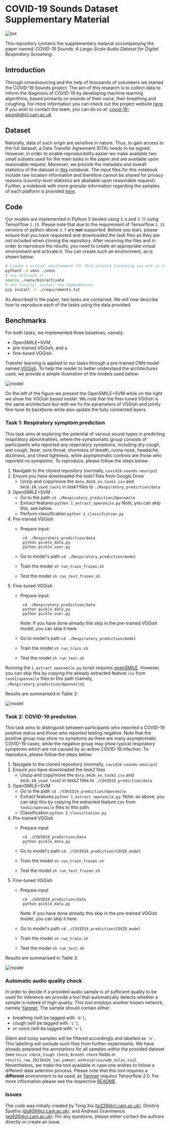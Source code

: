# COVID-19 Sounds Dataset Supplementary Material

![lint](https://github.com/cam-mobsys/covid19-sounds-neurips/workflows/lint/badge.svg)

This repository contains the supplementary material accompanying the paper named:
*COVID-19 Sounds: A Large-Scale Audio Dataset for Digital Respiratory Screening*.

## Introduction

Through crowdsourcing and the help of thousands of volunteers we started the COVID-19 Sounds project. The aim of
this research is to collect data to inform the diagnosis of COVID-19 by developing machine learning algorithms,
based primarily on sounds of their voice, their breathing and coughing. For more information you can check out
the project website [here][1]. If you wish to contact the team, you can do so at: covid-19-sounds@cl.cam.ac.uk

## Dataset

Naturally, data of such origin are sensitive in nature. Thus, to gain access to the full dataset, a Data
Transfer Agreement (DTA) needs to be signed. However, in order to enable reproducibility easier we make available two
small subsets used for the main tasks in the paper and are available upon reasonable request. Moreover, we provide the
metadata and overall statistics of the dataset in [this][2] notebook. The input files for this notebook include raw
location information and therefore cannot be shared for privacy reasons (_country-level_ statistics are abailable upon
reasonable request). Further, a notebook with more granular information regarding the samples of each platform is
provided [here][3].

## Code

Our models are implemented in Python 3 (tested using `3.6` and `3.7`) using Tensorflow `1.15`.
Please note that due to the requirement of Tensorflow `1.15` versions of python above `3.7` are **not** supported.
Before you start, please ensure that you have requested and downloaded the task files as they are not included when
cloning the repository. After receiving the files and in order to reproduce the results, you need to create an
appropriate virtual environment and activate it. You can create such an environment, as is shown below:

```bash
# create a virtual environment for this project (assuming you are in covid19-sounds-neurips)
python3 -m venv ./venv
# now activate it
source ./venv/bin/activate
# and finally, install the dependencies
pip install -r ./requirements.txt
```

As described in the paper, two tasks are contained. We will now describe how to reproduce each of the tasks using
the data provided.

## Benchmarks

For both tasks, we implemented three baselines, namely:

- OpenSMILE+SVM,
- pre-trained VGGish, and a
- fine-tuned VGGish.

Transfer learning is applied to our tasks through a pre-trained CNN model named [VGGish][5].
To help the reader to better understand the architectures used, we provide a simple illustration of the models
used below:

![model](./assets/model.png)

On the left of the figure we present the OpenSMILE+SVM while on the right we show the VGGish based model. We note that
the fine-tuned VGGish is the same architecture but with we fix the parameters of VGGish and jointly fine-tune its
backbone while also update the fully connected layers.

### Task 1: Respiratory symptom prediction

This task aims at exploring the potential of various sound types in predicting respiratory abnormalities, where the
symptomatic group consists of participants who reported any respiratory symptoms, including dry cough, wet
cough, fever, sore throat, shortness of breath, runny nose, headache, dizziness, and chest
tightness, while asymptomatic controls are those who reported no symptoms. To reproduce, please follow the steps below:

1. Navigate to the cloned repository (normally, `covid19-sounds-neurips`)
1. Ensure you have downloaded the *task1* files from Google Drive
   - Unzip and copy/move the `data_0426_en_task1.csv` and `0426_EN_used_task1` in *task1* files to
     `./Respiratory_prediction/data`
1. OpenSMILE+SVM
   - Go to the path `cd ./Respiratory_prediction/Opensmile`
   - Extract features `python 1_extract_opensmile.py` Note, you can skip this, see below.
   - Perform classification `python 2_classifcation.py`
1. Pre-trained VGGish
   - Prepare input:

     ```shell
      cd ./Respiratory_prediction/data
      python pickle_data.py
      python pickle_user.py
     ```

   - Go to model's path `cd ./Respiratory_prediction/model`
   - Train the model `sh run_train_frozen.sh`
   - Test the model `sh run_test_frozen.sh`
1. Fine-tuned VGGish
   - Prepare input:

     ```shell
      cd ./Respiratory_prediction/data
      python pickle_data.py
      python pickle_user.py
     ```

     Note: If you have done already this skip in the pre-trained VGGish model, you can skip it here.
   - Go to model's path `cd ./Respiratory_prediction/model`
   - Train the model `sh run_train.sh`
   - Test the model `sh run_test.sh`

Running the `1_extract_opensmile.py` script requires [openSMILE][7]. However, you can skip this by copying the already
extracted feature `csv` from `task1/opensmile` files to this path (namely, `./Respiratory_prediction/Opensmile`).

Results are summarised in Table 2:

![model](./assets/table2.png)

### Task 2: COVID-19 prediction

This task aims to distinguish between participants who reported a COVID-19 positive status and those who reported
testing negative. Note that the positive group may show no symptoms as there are many asymptomatic COVID-19 cases,
while the negative group may show typical respiratory symptoms which are not caused by
an active COVID-19 infection. To reproduce, please follow the steps below:

1. Navigate to the cloned repository (normally, `covid19-sounds-neurips`)
1. Ensure you have downloaded the *task2* files
   - Unzip and copy/move the `data_0426_en_task2.csv` and `0426_EN_used_task2` in *task2* files to
     `./COVID19_prediction/data`
1. OpenSMILE+SVM
   - Go to the path `cd ./COVID19_prediction/Opensmile`
   - Extract features `python 1_extract_opensmile.py`.
    Note: as above, you can skip this by copying the extracted feature csv from `task2/opensmile` files to this path.
   - Classification `python 2_classifcation.py`
1. Pre-trained VGGish
   - Prepare input

     ```shell
      cd ./COVID19_prediction/data
      python pickle_data.py
     ```

   - Go to model's path `cd ./COVID19_prediction/COVID_model`
   - Train the model `sh run_train_frozen.sh`
   - Test the model `sh run_test_frozen.sh`
1. Fine-tuned VGGish
   - Prepare input

     ```shell
      cd ./COVID19_prediction/data
      python pickle_data.py
     ```

     Note: If you have done already this skip in the pre-trained VGGish model, you can skip it here.
   - Go to model's path `cd ./COVID19_prediction/COVID_model`
   - Train the model `sh run_train.sh`
   - Test the model `sh run_test.sh`

Results are summarised in Table 3:

![model](./assets/table3.png)

### Automatic audio quality check

In order to decide if a provided audio sample is of sufficient quality to be used for inference we provide a tool that
automatically detects whether a sample is indeed of high-quality. This tool employs another known network, namely
[Yamnet][4]. The sample should contain either:

- breathing (will be tagged with `'b'`),
- cough (will be tagged with `'c'`),
- or voice (will be tagged with `'v'`).

Silent and noisy samples will be filtered accordingly and labelled as `'n'`. This labelling will exclude such files
from further experiments. We have already prepared the annotations for all samples within the provided dataset
(see `Voice check`, `Cough check`, `Breath check` fields in
`results_raw_20210426_lan_yamnet_android/ios/web_noloc.csv`). Nevertheless, we make the tool available in case one
wishes to follow a different data selection process. Please note that this tool requires a **different** environment
to be used, as [Yamnet][4] _requires_ Tensorflow 2.0. For more information please see the respective [README][6].

### Issues

The code was initially created by Tong Xia (tx229@cl.cam.ac.uk), Dimitris Spathis (ds809@cl.cam.ac.uk),
and Andreas Grammenos (ag926@cl.cam.ac.uk). For any questions, please either contact the authors directly or create
an issue.

[1]: https://www.covid-19-sounds.org/en/
[2]: Descriptive%20statistics/statistics_all_platforms.ipynb
[3]: Descriptive%20statistics/data_statistics.ipynb
[4]: https://www.tensorflow.org/hub/tutorials/yamnet
[5]: https://modelzoo.co/model/audioset
[6]: ./YAMNet/README.md
[7]: https://www.audeering.com/research/opensmile/
